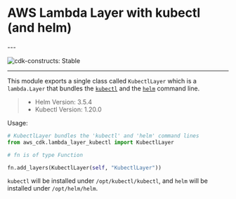 # AWS Lambda Layer with kubectl (and helm)

<!--BEGIN STABILITY BANNER-->---


![cdk-constructs: Stable](https://img.shields.io/badge/cdk--constructs-stable-success.svg?style=for-the-badge)

---
<!--END STABILITY BANNER-->

This module exports a single class called `KubectlLayer` which is a `lambda.Layer` that bundles the [`kubectl`](https://kubernetes.io/docs/reference/kubectl/kubectl/) and the [`helm`](https://helm.sh/) command line.

> * Helm Version: 3.5.4
> * Kubectl Version: 1.20.0

Usage:

```python
# KubectlLayer bundles the 'kubectl' and 'helm' command lines
from aws_cdk.lambda_layer_kubectl import KubectlLayer

# fn is of type Function

fn.add_layers(KubectlLayer(self, "KubectlLayer"))
```

`kubectl` will be installed under `/opt/kubectl/kubectl`, and `helm` will be installed under `/opt/helm/helm`.
